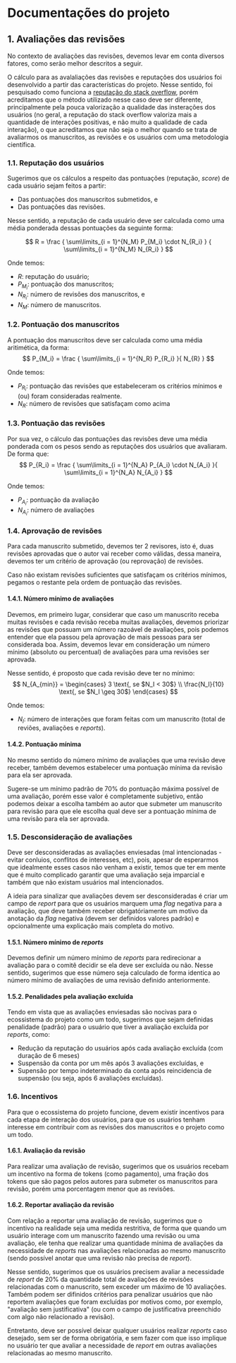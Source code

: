<style>
    body {
    counter-reset: h2
    }

    h2 {
        counter-reset: h3
    }

    h3 {
        counter-reset: h4
    }

    h4 {
        counter-reset: h5
    }

    h2:before {
        counter-increment: h2;
        content: counter(h2) ". "
    }

    h3:before {
        counter-increment: h3;
        content: counter(h2) "." counter(h3) ". "
    }

    h4:before {
        counter-increment: h4;
        content: counter(h2) "." counter(h3) "." counter(h4) ". "
    }

    h5:before {
        counter-increment: h5;
        content: counter(h2) "." counter(h3) "." counter(h4) "." counter(h5) ". "
    }
</style>

# Documentações do projeto

## Avaliações das revisões
No contexto de avaliações das revisões, devemos levar em conta diversos fatores, como serão melhor descritos a seguir.

O cálculo para as avalaliações das revisões e reputações dos usuários foi desenvolvido a partir das características do projeto. Nesse sentido, foi pesquisado como funciona a [reputação do stack overflow](https://stackoverflow.com/help/whats-reputation), porém acreditamos que o método utilizado nesse caso deve ser diferente, principalmente pela pouca valorização a qualidade das insterações dos usuários (no geral, a reputação do stack overflow valoriza mais a quantidade de interações positivas, e não muito a qualidade de cada interação), o que acreditamos que não seja o melhor quando se trata de avaliarmos os manuscritos, as revisões e os usuários com uma metodologia científica.

### Reputação dos usuários
Sugerimos que os cálculos a respeito das pontuações (reputação, _score_) de cada usuário sejam feitos a partir:
+ Das pontuações dos manuscritos submetidos, e
+ Das pontuações das revisões.

Nesse sentido, a reputação de cada usuário deve ser calculada como uma média ponderada dessas pontuações da seguinte forma:

$$
R = 
\frac
{
    \sum\limits_{i = 1}^{N_M} 
        P_{M_i} \cdot N_{R_i}
} 
{
    \sum\limits_{i = 1}^{N_M} N_{R_i}
} 
$$

Onde temos:
+ $R$: reputação do usuário;
+ $P_{M_i}$: pontuação dos manuscritos;
+ $N_{R_i}$: número de revisões dos manuscritos, e
+ $N_M$: número de manuscritos.


<!-- Com isso, cada usuário deverá ter pontuações distintas, cada uma com respeito a cada um dos itens acima. Isso deve ser feito para distinguirmos futuramente os pesos nas distruibuições -->

### Pontuação dos manuscritos
A pontuação dos manuscritos deve ser calculada como uma média aritimética, da forma: 
$$
P_{M_i} =
\frac
{
    \sum\limits_{i = 1}^{N_R} P_{R_i} 
}{
    N_{R}
}
$$

Onde temos:
+ $P_{R_i}$: pontuação das revisões que estabeleceram os critérios mínimos e (ou) foram consideradas realmente.
+ $N_R$: número de revisões que satisfaçam como acima

### Pontuação das revisões
Por sua vez, o cálculo das pontuações das revisões deve uma média ponderada com os pesos sendo as reputações dos usuários que avaliaram. De forma que:
$$
P_{R_i} =
\frac
{
    \sum\limits_{i = 1}^{N_A} P_{A_i} \cdot N_{A_i}  
}{
    \sum\limits_{i = 1}^{N_A} N_{A_i} 
}
$$

Onde temos:
+ $P_{A_i}$: pontuação da avaliação
+ $N_{A_i}$: número de avaliações


### Aprovação de revisões
Para cada manuscrito submetido, devemos ter 2 revisores, isto é, duas revisões aprovadas que o autor vai receber como válidas, dessa maneira, devemos ter um critério de aprovação (ou reprovação) de revisões.

Caso não existam revisões suficientes que satisfaçam os critérios mínimos, pegamos o restante pela ordem de pontuação das revisões.
#### Número mínimo de avaliações
Devemos, em primeiro lugar, considerar que caso um manuscrito receba muitas revisões e cada revisão receba muitas avaliações, devemos priorizar as revisões que possuam um número razoável de avaliações, pois podemos entender que ela passou pela aprovação de mais pessoas para ser considerada boa. Assim, devemos levar em consideração um número mínimo (absoluto ou percentual) de avaliações para uma revisões ser aprovada.

Nesse sentido, é proposto que cada revisão deve ter no mínimo:
$$
N_{A_{min}} = 
\begin{cases}
3 \text{, se $N_I < 30$} \\
\frac{N_I}{10} \text{, se $N_I \geq 30$}
\end{cases}
$$

Onde temos:
+ $N_I$: número de interações que foram feitas com um manuscrito (total de reviões, avaliações e _reports_).

#### Pontuação mínima
No mesmo sentido do número mínimo de avaliações que uma revisão deve receber, também devemos estabelecer uma pontuação mínima da revisão para ela ser aprovada.

Sugere-se um mínimo padrão de 70\% do pontuação máxima possível de uma avaliação, porém esse valor é completamente subjetivo, então podemos deixar a escolha também ao autor que submeter um manuscrito para revisão para que ele escolha qual deve ser a pontuação mínima de uma revisão para ela ser aprovada.

### Desconsideração de avaliações
Deve ser desconsideradas as avaliações enviesadas (mal intencionadas - evitar conluios, conflitos de interesses, etc), pois, apesar de esperarmos que idealmente esses casos não venham a existir, temos que ter em mente que é muito complicado garantir que uma avaliação seja imparcial e também que não existam usuários mal intencionados.

A ideia para sinalizar que avaliações devem ser desconsideradas é criar um campo de _report_ para que os usuários marquem uma _flag_ negativa para a avaliação, que deve também receber obrigatóriamente um motivo da anotação da _flag_ negativa (devem ser definidos valores padrão) e opcionalmente uma explicação mais completa do motivo.

#### Número mínimo de _reports_ 
Devemos definir um número mínimo de _reports_ para redirecionar a avaliação para o comitê decidir se ela deve ser excluída ou não. Nesse sentido, sugerimos que esse número seja calculado de forma identica ao número mínimo de avaliações de uma revisão definido anteriormente.

#### Penalidades pela avaliação excluída
Tendo em vista que as avaliações enviesadas são nocivas para o ecossistema do projeto como um todo, sugerimos que sejam definidas penalidade (padrão) para o usuário que tiver a avaliação excluída por _reports_, como:

+ Redução da reputação do usuários após cada avaliação excluída (com duração de 6 meses)
+ Suspensão da conta por um mês após 3 avaliações excluídas, e
+ Supensão por tempo indeterminado da conta após reincidencia de suspensão (ou seja, após 6 avaliações excluídas).

### Incentivos
Para que o ecossistema do projeto funcione, devem existir incentivos para cada etapa de interação dos usuários, para que os usuários tenham interesse em contribuir com as revisões dos manuscritos e o projeto como um todo.
#### Avaliação da revisão
Para realizar uma avaliação de revisão, sugerimos que os usuários recebam um incentivo na forma de tokens (como pagamento), uma fração dos tokens que são pagos pelos autores para submeter os manuscritos para revisão, porém uma porcentagem menor que as revisões.

#### Reportar avaliação da revisão
Com relação a reportar uma avaliação de revisão, sugerimos que o incentivo na realidade seja uma medida restritiva, de forma que quando um usuário interage com um manuscrito fazendo uma revisão ou uma avaliação, ele tenha que realizar uma quantidade mínima de avaliações da necessidade de _reports_ nas avaliações relacionadas ao mesmo manuscrito (sendo possível anotar que uma revisão não precisa de _report_). 

Nesse sentido, sugerimos que os usuários precisem avaliar a necessidade de _report_ de 20\% da quantidade total de avaliações de revisões relacionadas com o manuscrito, sem exceder um máximo de 10 avaliações. Também podem ser difinidos critérios para penalizar usuários que não reportem avaliações que foram excluídas por motivos como, por exemplo, "avaliação sem justificativa" (ou com o campo de justificativa preenchido com algo não relacionado a revisão).

Entretanto, deve ser possível deixar qualquer usuários realizar _reports_ caso desejado, sem ser de forma obrigatória, e sem fazer com que isso implique no usuário ter que avaliar a necessidade de _report_ em outras avaliações relacionadas ao mesmo manuscrito.